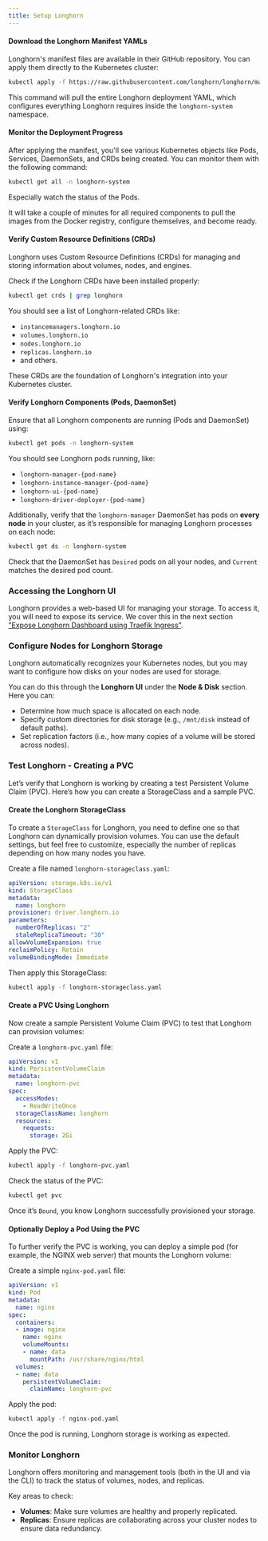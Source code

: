 ```yaml
---
title: Setup Longhorn
---
```


#### Download the Longhorn Manifest YAMLs

Longhorn's manifest files are available in their GitHub repository. You can apply them directly to the Kubernetes cluster:

```bash
kubectl apply -f https://raw.githubusercontent.com/longhorn/longhorn/master/deploy/longhorn.yaml
```

This command will pull the entire Longhorn deployment YAML, which configures everything Longhorn requires inside the `longhorn-system` namespace.

#### Monitor the Deployment Progress

After applying the manifest, you'll see various Kubernetes objects like Pods, Services, DaemonSets, and CRDs being created. You can monitor them with the following command:

```bash
kubectl get all -n longhorn-system
```

Especially watch the status of the Pods.

It will take a couple of minutes for all required components to pull the images from the Docker registry, configure themselves, and become ready.

#### Verify Custom Resource Definitions (CRDs)

Longhorn uses Custom Resource Definitions (CRDs) for managing and storing information about volumes, nodes, and engines.

Check if the Longhorn CRDs have been installed properly:

```bash
kubectl get crds | grep longhorn
```

You should see a list of Longhorn-related CRDs like:

- `instancemanagers.longhorn.io`
- `volumes.longhorn.io`
- `nodes.longhorn.io`
- `replicas.longhorn.io`
- and others.

These CRDs are the foundation of Longhorn's integration into your Kubernetes cluster.

#### Verify Longhorn Components (Pods, DaemonSet)

Ensure that all Longhorn components are running (Pods and DaemonSet) using:

```bash
kubectl get pods -n longhorn-system
```

You should see Longhorn pods running, like:

- `longhorn-manager-{pod-name}`
- `longhorn-instance-manager-{pod-name}`
- `longhorn-ui-{pod-name}`
- `longhorn-driver-deployer-{pod-name}`

Additionally, verify that the `longhorn-manager` DaemonSet has pods on **every node** in your cluster, as it’s responsible for managing Longhorn processes on each node:

```bash
kubectl get ds -n longhorn-system
```

Check that the DaemonSet has `Desired` pods on all your nodes, and `Current` matches the desired pod count.

### Accessing the Longhorn UI

Longhorn provides a web-based UI for managing your storage. To access it, you will need to expose its service. We cover this in the next section ["Expose Longhorn Dashboard using Traefik Ingress"](setup-longhorn-dashboard).

### Configure Nodes for Longhorn Storage

Longhorn automatically recognizes your Kubernetes nodes, but you may want to configure how disks on your nodes are used for storage.

You can do this through the **Longhorn UI** under the **Node & Disk** section. Here you can:

- Determine how much space is allocated on each node.
- Specify custom directories for disk storage (e.g., `/mnt/disk` instead of default paths).
- Set replication factors (i.e., how many copies of a volume will be stored across nodes).

### Test Longhorn - Creating a PVC

Let’s verify that Longhorn is working by creating a test Persistent Volume Claim (PVC). Here’s how you can create a StorageClass and a sample PVC.

#### Create the Longhorn StorageClass

To create a `StorageClass` for Longhorn, you need to define one so that Longhorn can dynamically provision volumes. You can use the default settings, but feel free to customize, especially the number of replicas depending on how many nodes you have.

Create a file named `longhorn-storageclass.yaml`:

```yaml
apiVersion: storage.k8s.io/v1
kind: StorageClass
metadata:
  name: longhorn
provisioner: driver.longhorn.io
parameters:
  numberOfReplicas: "2"
  staleReplicaTimeout: "30"
allowVolumeExpansion: true
reclaimPolicy: Retain
volumeBindingMode: Immediate
```

Then apply this StorageClass:

```bash
kubectl apply -f longhorn-storageclass.yaml
```

#### Create a PVC Using Longhorn

Now create a sample Persistent Volume Claim (PVC) to test that Longhorn can provision volumes:

Create a `longhorn-pvc.yaml` file:

```yaml
apiVersion: v1
kind: PersistentVolumeClaim
metadata:
  name: longhorn-pvc
spec:
  accessModes:
    - ReadWriteOnce
  storageClassName: longhorn
  resources:
    requests:
      storage: 2Gi
```

Apply the PVC:

```bash
kubectl apply -f longhorn-pvc.yaml
```

Check the status of the PVC:

```bash
kubectl get pvc
```

Once it’s `Bound`, you know Longhorn successfully provisioned your storage.

#### Optionally Deploy a Pod Using the PVC

To further verify the PVC is working, you can deploy a simple pod (for example, the NGINX web server) that mounts the Longhorn volume:

Create a simple `nginx-pod.yaml` file:

```yaml
apiVersion: v1
kind: Pod
metadata:
  name: nginx
spec:
  containers:
  - image: nginx
    name: nginx
    volumeMounts:
    - name: data
      mountPath: /usr/share/nginx/html
  volumes:
  - name: data
    persistentVolumeClaim:
      claimName: longhorn-pvc
```

Apply the pod:

```bash
kubectl apply -f nginx-pod.yaml
```

Once the pod is running, Longhorn storage is working as expected.

### Monitor Longhorn

Longhorn offers monitoring and management tools (both in the UI and via the CLI) to track the status of volumes, nodes, and replicas.

Key areas to check:
- **Volumes**: Make sure volumes are healthy and properly replicated.
- **Replicas**: Ensure replicas are collaborating across your cluster nodes to ensure data redundancy.